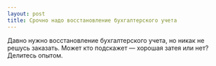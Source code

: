 ```yaml
---
layout: post 
title: Срочно надо восстановление бухгалтерского учета 
--- 
```

Давно нужно восстановление бухгалтерского учета, но никак не решусь заказать. Может кто подскажет — хорошая затея или нет? Делитесь опытом.